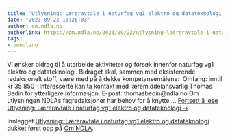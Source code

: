 ```yaml
---
title: 'Utlysning: Læreravtale i naturfag vg1 elektro og datateknologi'
date: "2023-09-22 10:26:03"
author: om.ndla.no
authorlink: https://om.ndla.no/2023/09/22/utlysning-laereravtale-i-naturfag-vg1-og-elektro/
tags:
- omndlano
---
```

<p>Vi ønsker bidrag til å utarbeide aktiviteter og forsøk innenfor naturfag vg1 elektro og datateknologi. Bidraget skal, sammen med eksisterende redaksjonelt stoff, være med på å dekke kompetansemålene:&#160; Omfang: inntil kr 35 850   Interesserte kan ta kontakt med læremiddelansvarlig Thomas Bedin for ytterligere informasjon. E-post: thomasbedin@ndla.no Om utlysningen NDLAs fagredaksjoner har behov for å knytte &#8230; <a href="https://om.ndla.no/2023/09/22/utlysning-laereravtale-i-naturfag-vg1-og-elektro/" class="more-link">Fortsett å lese <span class="screen-reader-text">Utlysning: Læreravtale i naturfag vg1 elektro og datateknologi</span> <span class="meta-nav">&#8594;</span></a></p>
<p>Innlegget <a rel="nofollow" href="https://om.ndla.no/2023/09/22/utlysning-laereravtale-i-naturfag-vg1-og-elektro/">Utlysning: Læreravtale i naturfag vg1 elektro og datateknologi</a> dukket først opp på <a rel="nofollow" href="https://om.ndla.no">Om NDLA</a>.</p>
